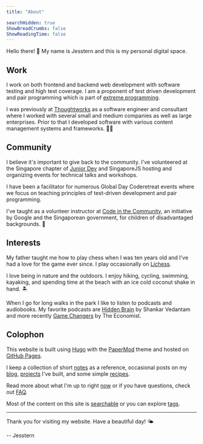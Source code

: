 ```yaml
---
title: "About"

searchHidden: true
ShowBreadCrumbs: false
ShowReadingTime: false
---
```


Hello there! 👋 My name is Jesstern and this is my personal digital space.

## Work

I work on both frontend and backend web development with software testing and high test coverage. I am a proponent of test driven development and pair programming which is part of [extreme programming](/notes/agile-extreme-programming).

I was previously at [Thoughtworks](https://www.thoughtworks.com/) as a software engineer and consultant where I worked with several small and medium companies as well as large enterprises. Prior to that I developed software with various content management systems and frameworks. 🧑‍💻

## Community

I believe it's important to give back to the community. I've volunteered at the Singapore chapter of [Junior Dev](https://juniordev.io/) and SingaporeJS hosting and organizing events for technical talks and workshops.

I have been a facilitator for numerous Global Day Coderetreat events where we focus on teaching principles of test-driven development and pair programming.

I've taught as a volunteer instructor at [Code in the Community](https://codeinthecommunity.com/), an initiative by Google and the Singaporean government, for children of disadvantaged backgrounds. 💞

## Interests

My father taught me how to play chess when I was ten years old and I've had a love for the game ever since. I play occasionally on [Lichess](https://lichess.org/@/jsstrn).

I love being in nature and the outdoors. I enjoy hiking, cycling, swimming, kayaking, and spending time at the beach with an ice cold coconut shake in hand. 🏝

When I go for long walks in the park I like to listen to podcasts and audiobooks. My favorite podcasts are [Hidden Brain](https://hiddenbrain.org/) by Shankar Vedantam and more recently [Game Changers](https://podcasts.apple.com/gb/podcast/gamechangers-from-the-economist/id1572322263) by The Economist.

## Colophon

This website is built using [Hugo](https://gohugo.io/) with the [PaperMod](https://github.com/adityatelange/hugo-PaperMod) theme and hosted on [GitHub Pages](https://pages.github.com/).

I keep a collection of short [notes](/notes) as a reference, occasional posts on my [blog](/blog), [projects](/projects) I've built, and some simple [recipes](/recipes).

Read more about what I'm up to right [now](/now) or if you have questions, check out [FAQ](/faq).

Most of the content on this site is [searchable](/search) or you can explore [tags](/tags).

---

Thank you for visiting my website. Have a beautiful day! 🌤

-- Jesstern
